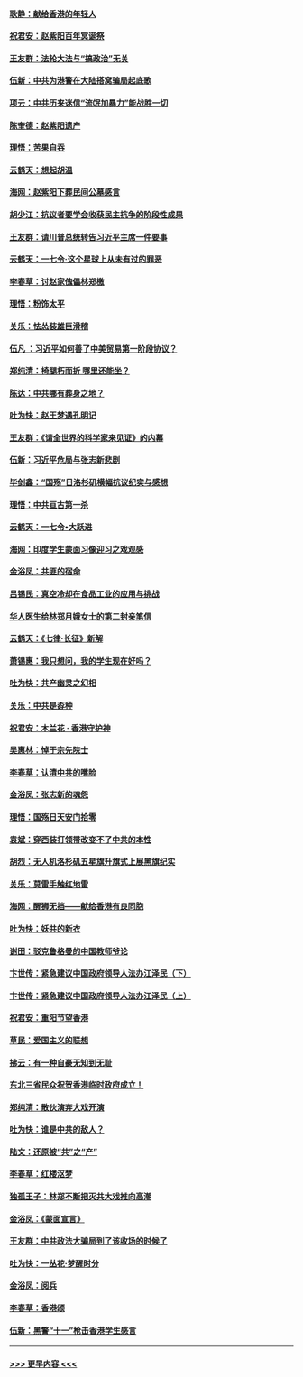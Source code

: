 #### [耿静：献给香港的年轻人](../pages/nsc993/n11602462.md?t=10220422) 
#### [祝君安：赵紫阳百年冥诞祭](../pages/nsc993/n11601386.md?t=10220422) 
#### [王友群：法轮大法与“搞政治”无关](../pages/nsc993/n11601658.md?t=10220422) 
#### [伍新：中共为港警在大陆搭窝骗局起底歌](../pages/nsc993/n11601536.md?t=10220422) 
#### [项云：中共历来迷信“流氓加暴力”能战胜一切](../pages/nsc993/n11601496.md?t=10220422) 
#### [陈奎德：赵紫阳遗产](../pages/nsc993/n11601444.md?t=10220422) 
#### [理悟：苦果自吞](../pages/nsc993/n11601385.md?t=10220422) 
#### [云鹤天：想起胡温](../pages/nsc993/n11600033.md?t=10220422) 
#### [海网：赵紫阳下葬民间公墓感言](../pages/nsc993/n11600021.md?t=10220422) 
#### [胡少江：抗议者要学会收获民主抗争的阶段性成果](../pages/nsc993/n11599626.md?t=10220422) 
#### [王友群：请川普总统转告习近平主席一件要事](../pages/nsc993/n11599533.md?t=10220422) 
#### [云鹤天：一七令‧这个星球上从未有过的罪恶](../pages/nsc993/n11598881.md?t=10220422) 
#### [李春草：讨赵家傀儡林郑檄](../pages/nsc993/n11598789.md?t=10220422) 
#### [理悟：粉饰太平](../pages/nsc993/n11598776.md?t=10220422) 
#### [关乐：怯怂装雄巨滑稽](../pages/nsc993/n11598767.md?t=10220422) 
#### [伍凡 ：习近平如何善了中美贸易第一阶段协议？](../pages/nsc993/n11596305.md?t=10220422) 
#### [郑纯清：椅腿朽而折 哪里还能坐？](../pages/nsc993/n11596273.md?t=10220422) 
#### [陈达：中共哪有葬身之地？](../pages/nsc993/n11596253.md?t=10220422) 
#### [吐为快：赵王梦遇孔明记](../pages/nsc993/n11596208.md?t=10220422) 
#### [王友群：《请全世界的科学家来见证》的内幕](../pages/nsc993/n11594091.md?t=10220422) 
#### [伍新：习近平危局与张志新悲剧](../pages/nsc993/n11594089.md?t=10220422) 
#### [毕剑鑫：“国殇”日洛杉矶横幅抗议纪实与感想](../pages/nsc993/n11591301.md?t=10220422) 
#### [理悟：中共亘古第一杀](../pages/nsc993/n11590734.md?t=10220422) 
#### [云鹤天：一七令•大跃进](../pages/nsc993/n11590699.md?t=10220422) 
#### [海网：印度学生蒙面习像迎习之戏观感](../pages/nsc993/n11590675.md?t=10220422) 
#### [金浴凤：共匪的宿命](../pages/nsc993/n11586383.md?t=10220422) 
#### [吕锡民：真空冷却在食品工业的应用与挑战](../pages/nsc993/n11585819.md?t=10220422) 
#### [华人医生给林郑月娥女士的第二封亲笔信](../pages/nsc993/n11585124.md?t=10220422) 
#### [云鹤天：《七律·长征》新解](../pages/nsc993/n11584578.md?t=10220422) 
#### [萧锡惠：我只想问，我的学生现在好吗？](../pages/nsc993/n11583828.md?t=10220422) 
#### [吐为快：共产幽灵之幻相](../pages/nsc993/n11583224.md?t=10220422) 
#### [关乐：中共是孬种](../pages/nsc993/n11582099.md?t=10220422) 
#### [祝君安：木兰花 · 香港守护神](../pages/nsc993/n11581782.md?t=10220422) 
#### [吴惠林：悼于宗先院士](../pages/nsc993/n11580283.md?t=10220422) 
#### [李春草：认清中共的嘴脸](../pages/nsc993/n11579954.md?t=10220422) 
#### [金浴凤：张志新的魂怨](../pages/nsc993/n11579913.md?t=10220422) 
#### [理悟：国殇日天安门拾零](../pages/nsc993/n11579843.md?t=10220422) 
#### [袁斌：穿西装打领带改变不了中共的本性](../pages/nsc993/n11579814.md?t=10220422) 
#### [胡烈：无人机洛杉矶五星旗升旗式上展黑旗纪实](../pages/nsc993/n11579322.md?t=10220422) 
#### [关乐：莫雷手触红地雷](../pages/nsc993/n11577862.md?t=10220422) 
#### [海网：醒狮无挡——献给香港有良同胞](../pages/nsc993/n11577835.md?t=10220422) 
#### [吐为快：妖共的新衣](../pages/nsc993/n11577575.md?t=10220422) 
#### [谢田：驳克鲁格曼的中国教师爷论](../pages/nsc993/n11575034.md?t=10220422) 
#### [卞世传：紧急建议中国政府领导人法办江泽民（下）](../pages/nsc993/n11573390.md?t=10220422) 
#### [卞世传：紧急建议中国政府领导人法办江泽民（上）](../pages/nsc993/n11573208.md?t=10220422) 
#### [祝君安：重阳节望香港](../pages/nsc993/n11573190.md?t=10220422) 
#### [草民：爱国主义的联想](../pages/nsc993/n11572333.md?t=10220422) 
#### [拂云：有一种自豪无知到无耻](../pages/nsc993/n11572006.md?t=10220422) 
#### [东北三省民众祝贺香港临时政府成立！](../pages/nsc993/n11571215.md?t=10220422) 
#### [郑纯清：散伙演弃大戏开演](../pages/nsc993/n11570826.md?t=10220422) 
#### [吐为快：谁是中共的敌人？](../pages/nsc993/n11570817.md?t=10220422) 
#### [陆文：还原被“共”之“产”](../pages/nsc993/n11570798.md?t=10220422) 
#### [李春草：红楼沤梦](../pages/nsc993/n11569673.md?t=10220422) 
#### [独孤王子：林郑不断把灭共大戏推向高潮](../pages/nsc993/n11569381.md?t=10220422) 
#### [金浴凤：《蒙面宣言》](../pages/nsc993/n11569368.md?t=10220422) 
#### [王友群：中共政法大骗局到了该收场的时候了](../pages/nsc993/n11568940.md?t=10220422) 
#### [吐为快：一丛花‧梦醒时分](../pages/nsc993/n11567491.md?t=10220422) 
#### [金浴凤：阅兵](../pages/nsc993/n11567454.md?t=10220422) 
#### [李春草：香港颂](../pages/nsc993/n11567444.md?t=10220422) 
#### [伍新：黑警“十一”枪击香港学生感言](../pages/nsc993/n11567426.md?t=10220422) 

----
#### [ >>> 更早内容 <<< ](../indexes/nsc993-earlier.md)

